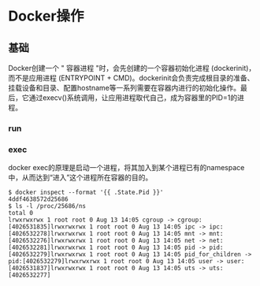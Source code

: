 # Docker操作

## 基础

Docker创建一个 " 容器进程 "时，会先创建的一个容器初始化进程 (dockerinit)，而不是应用进程 (ENTRYPOINT + CMD)。dockerinit会负责完成根目录的准备、挂载设备和目录、配置hostname等一系列需要在容器内进行的初始化操作。最后，它通过execv()系统调用，让应用进程取代自己，成为容器里的PID=1的进程。

### run





### exec

docker exec的原理是启动一个进程，将其加入到某个进程已有的namespace中，从而达到“进入”这个进程所在容器的目的。

```
$ docker inspect --format '{{ .State.Pid }}' 
4ddf4638572d25686
$ ls -l /proc/25686/ns
total 0
lrwxrwxrwx 1 root root 0 Aug 13 14:05 cgroup -> cgroup:[4026531835]lrwxrwxrwx 1 root root 0 Aug 13 14:05 ipc -> ipc:[4026532278]lrwxrwxrwx 1 root root 0 Aug 13 14:05 mnt -> mnt:[4026532276]lrwxrwxrwx 1 root root 0 Aug 13 14:05 net -> net:[4026532281]lrwxrwxrwx 1 root root 0 Aug 13 14:05 pid -> pid:[4026532279]lrwxrwxrwx 1 root root 0 Aug 13 14:05 pid_for_children -> pid:[4026532279]lrwxrwxrwx 1 root root 0 Aug 13 14:05 user -> user:[4026531837]lrwxrwxrwx 1 root root 0 Aug 13 14:05 uts -> uts:[4026532277]
```


